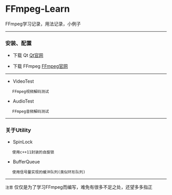 ﻿# FFmpeg-Learn

FFmpeg学习记录，用法记录，小例子

------
### 安装、配置 

 - 下载 Qt [Qt官网](https://www.qt.io/)

 - 下载 FFmpeg [FFmpeg官网](https://www.ffmpeg.org/)

------

 - VideoTest

```
   FFmpeg视频解码测试
```
 - AudioTest

```
   FFmpeg音频解码测试
```
------
### 关于Utility

 - SpinLock
```
   使用c++11封装的自旋锁
```
 - BufferQueue
```
   使用信号量实现的缓沖队列(类似环形队列)
```

------

`注意` 仅仅是为了学习FFmpeg而编写，难免有很多不足之处，还望多多指正